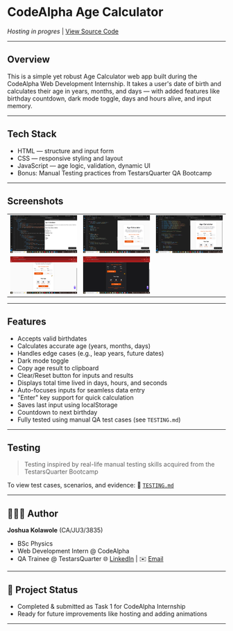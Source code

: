 # CodeAlpha Age Calculator

*Hosting in progres* |   [View Source Code](https://github.com/kingkreation/CodeAlpha_AgeCalculator.git)

---

## Overview

This is a simple yet robust Age Calculator web app built during the CodeAlpha Web Development Internship. It takes a user's date of birth and calculates their age in years, months, and days — with added features like birthday countdown, dark mode toggle, days and hours alive, and input memory.

---

## Tech Stack

- HTML — structure and input form
- CSS — responsive styling and layout
- JavaScript — age logic, validation, dynamic UI
- Bonus: Manual Testing practices from TestarsQuarter QA Bootcamp

---

## Screenshots

| | | |
|--|--|--|
| ![Screenshot 1](images/screenshots/screenshot1.png) | ![Screenshot 2](images/screenshots/screenshot2.png) | ![Screenshot 3](images/screenshots/screenshot3.png) |
| ![Screenshot 4](images/screenshots/screenshot4.png) | ![Screenshot 5](images/screenshots/screenshot5.png) | |
---

## Features

- Accepts valid birthdates
- Calculates accurate age (years, months, days)
- Handles edge cases (e.g., leap years, future dates)
- Dark mode toggle
- Copy age result to clipboard
- Clear/Reset button for inputs and results
- Displays total time lived in days, hours, and seconds
- Auto-focuses inputs for seamless data entry
- "Enter" key support for quick calculation
- Saves last input using localStorage
- Countdown to next birthday
- Fully tested using manual QA test cases (see `TESTING.md`)

---

## Testing

> Testing inspired by real-life manual testing skills acquired from the TestarsQuarter Bootcamp

To view test cases, scenarios, and evidence:
📁 [`TESTING.md`](./TESTING.md)

---

## 👨🏽‍💻 Author

**Joshua Kolawole** (CA/JU3/3835)
- BSc Physics
- Web Development Intern @ CodeAlpha
- QA Trainee @ TestarsQuarter
🌐 [LinkedIn](https://www.linkedin.com/in/joshua-kolawole-40062a287) | ✉️ [Email](mailto:kolawolejoshua459@gmail.com)

---

## 🏁 Project Status

- Completed & submitted as Task 1 for CodeAlpha Internship
- Ready for future improvements like hosting and adding animations

---